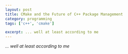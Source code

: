 ```yaml
---
layout: post
title: CMake and the Future of C++ Package Management
category: programming
tags: ['c++', 'cmake']

excerpt: ... well at least according to me
---
```


*... well at least according to me*

